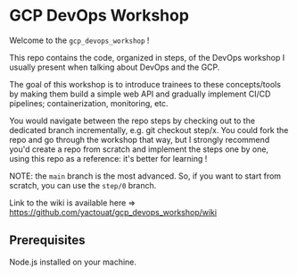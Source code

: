 # GCP DevOps Workshop
Welcome to the `gcp_devops_workshop` !

This repo contains the code, organized in steps, of the DevOps workshop I usually present when talking about DevOps and the GCP.

The goal of this workshop is to introduce trainees to these concepts/tools by making them build a simple web API and gradually implement CI/CD pipelines; containerization, monitoring, etc.

You would navigate between the repo steps by checking out to the dedicated branch incrementally, e.g. git checkout step/x. You could fork the repo and go through the workshop that way, but I strongly recommend you'd create a repo from scratch and implement the steps one by one, using this repo as a reference: it's better for learning !

NOTE: the `main` branch is the most advanced. So, if you want to start from scratch, you can use the `step/0` branch.

Link to the wiki is available here => <https://github.com/yactouat/gcp_devops_workshop/wiki>

## Prerequisites

Node.js installed on your machine.
